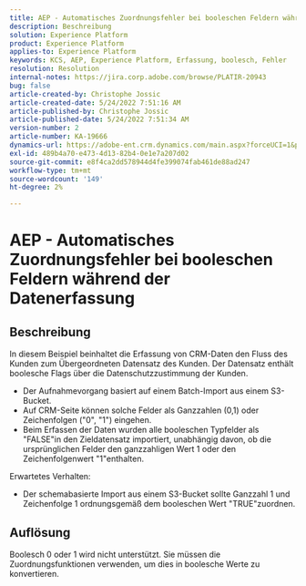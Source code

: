```yaml
---
title: AEP - Automatisches Zuordnungsfehler bei booleschen Feldern während der Datenerfassung
description: Beschreibung
solution: Experience Platform
product: Experience Platform
applies-to: Experience Platform
keywords: KCS, AEP, Experience Platform, Erfassung, boolesch, Fehler
resolution: Resolution
internal-notes: https://jira.corp.adobe.com/browse/PLATIR-20943
bug: false
article-created-by: Christophe Jossic
article-created-date: 5/24/2022 7:51:16 AM
article-published-by: Christophe Jossic
article-published-date: 5/24/2022 7:51:34 AM
version-number: 2
article-number: KA-19666
dynamics-url: https://adobe-ent.crm.dynamics.com/main.aspx?forceUCI=1&pagetype=entityrecord&etn=knowledgearticle&id=7a9aa847-36db-ec11-a7b6-0022480b01c6
exl-id: 489b4a70-e473-4d13-82b4-0e1e7a207d02
source-git-commit: e8f4ca2dd578944d4fe399074fab461de88ad247
workflow-type: tm+mt
source-wordcount: '149'
ht-degree: 2%

---
```


# AEP - Automatisches Zuordnungsfehler bei booleschen Feldern während der Datenerfassung

## Beschreibung


In diesem Beispiel beinhaltet die Erfassung von CRM-Daten den Fluss des Kunden zum Übergeordneten Datensatz des Kunden. Der Datensatz enthält boolesche Flags über die Datenschutzzustimmung der Kunden.

- Der Aufnahmevorgang basiert auf einem Batch-Import aus einem S3-Bucket.
- Auf CRM-Seite können solche Felder als Ganzzahlen (0,1) oder Zeichenfolgen (&quot;0&quot;, &quot;1&quot;) eingehen.
- Beim Erfassen der Daten wurden alle booleschen Typfelder als &quot;FALSE&quot;in den Zieldatensatz importiert, unabhängig davon, ob die ursprünglichen Felder den ganzzahligen Wert 1 oder den Zeichenfolgenwert &quot;1&quot;enthalten.


Erwartetes Verhalten:

- Der schemabasierte Import aus einem S3-Bucket sollte Ganzzahl 1 und Zeichenfolge 1 ordnungsgemäß dem booleschen Wert &quot;TRUE&quot;zuordnen.





## Auflösung


Boolesch 0 oder 1 wird nicht unterstützt. Sie müssen die Zuordnungsfunktionen verwenden, um dies in boolesche Werte zu konvertieren.
